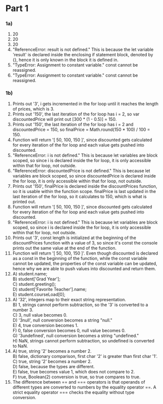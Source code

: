 # Part 1

### 1a)

1. 20
2. 20
3. 20
4. "ReferenceError: result is not defined." This is because the let variable 'result' is declared inside the enclosing if statement block, denoted by {}, hence it is only known in the block it is defined in.
5. "TypeError: Assignment to constant variable." const cannot be reassigned.
6. "TypeError: Assignment to constant variable." const cannot be reassigned.

### 1b)

1. Prints out '3', i gets incremented in the for loop until it reaches the length of prices, which is 3.
2. Prints out '150', the last iteration of the for loop has i = 2, so var discountedPrice will print out [300 * (1 - 0.5)] = 150.
3. Prints out '150', the last iteration of the for loop has i = 2 and discountedPrice = 150, so finalPrice = Math.round(150 * 100) / 100 = 150.
4. Function will return '[ 50, 100, 150 ]', since discounted gets calculated for every iteration of the for loop and each value gets pushed into discounted.
5. "ReferenceError: i is not defined." This is because let variables are block scoped, so since i is declared inside the for loop, it is only accessible within that for loop, not outside.
6. "ReferenceError: discountedPrice is not defined." This is because let variables are block scoped, so since discountedPrice is declared inside the for loop, it is only accessible within that for loop, not outside.
7. Prints out '150', finalPrice is declared inside the discountPrices function, so it is usable within the function scope. finalPrice is last updated in the last iteration of the for loop, so it calculates to 150, which is what is printed out. 
8. Function will return '[ 50, 100, 150 ]', since discounted gets calculated for every iteration of the for loop and each value gets pushed into discounted.
9. "ReferenceError: i is not defined." This is because let variables are block scoped, so since i is declared inside the for loop, it is only accessible within that for loop, not outside.
10. Prints out '3', const length is initialized at the beginning of the discountPrices function with a value of 3, so since it's const the console prints out the same value at the end of the function.
11. Function will return '[ 50, 100, 150 ]'. Even though discounted is declared as a const in the beginning of the function, while the const variable cannot be updated, the properties of the const variable can be updated, hence why we are able to push values into discounted and return them.
12. A) student.name;\
    B) student['Grad Year'];\
    C) student.greeting();\
    D) student['Favorite Teacher'].name;\
    E) student.courseLoad[0];
13. A) '32', integers map to their exact string representation.\
    B) 1, strings cannot perform subtraction, so the '3' is converted to a number 3.\
    C) 3, null value becomes 0.\
    D) '3null', null conversion becomes a string "null."\
    E) 4, true conversion becomes 1.\
    F) 0, false conversion becomes 0, null value becomes 0.\
    G) '3undefined', null conversion becomes a string "undefined."\
    H) NaN, strings cannot perform subtraction, so undefined is converted to NaN.
14. A) true, string '2' becomes a number 2.\
    B) false, dictionary comparison, first char '2' is greater than first char '1'.\
    C) true, string '2' becomes a number 2.\
    D) false, because the types are different.\
    E) false, true becomes value 1, which does not compare to 2.\
    F) true, Boolean(2) conversion is true, so true compares to true.
15. The difference between == and === operators is that operands of different types are converted to numbers by the equality operator ==. A strict equality operator === checks the equality without type conversion.

